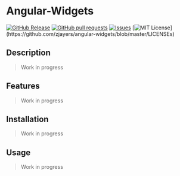 # Angular-Widgets
[![GitHub Release](https://img.shields.io/github/release/zjayers/angular-widgets.svg?style=flat)]()
[![GitHub pull requests](https://img.shields.io/github/issues-pr/zjayers/angular-widgets.svg?style=flat)]()
[![Issues](https://img.shields.io/github/issues-raw/zjayers/angular-widgets.svg?maxAge=25000)](https://github.com/zjayers/angular-widgets/issues)
[![MIT License](https://img.shields.io/apm/l/atomic-ui.svg?)](https://github.com/zjayers/angular-widgets/blob/master/LICENSEs)

## Description

> Work in progress

## Features

> Work in progress

## Installation

> Work in progress

## Usage

> Work in progress